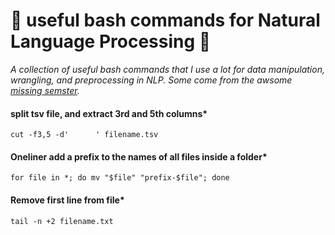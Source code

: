 # :candy: useful bash commands for Natural Language Processing :candy:
*A collection of useful bash commands that I use a lot for data manipulation, wrangling, and preprocessing in NLP. Some come from the awsome [missing semster](https://missing.csail.mit.edu/2020/course-shell/).*

#### split tsv file, and extract 3rd and 5th columns*
```
cut -f3,5 -d'      ' filename.tsv
```

#### Oneliner add a prefix to the names of all files inside a folder*
```
for file in *; do mv "$file" "prefix-$file"; done 
```

#### Remove first line from file*
```
tail -n +2 filename.txt
```
